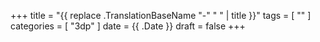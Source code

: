+++
title      = "{{ replace .TranslationBaseName "-" " " | title }}"
tags       = [ "" ]
categories = [ "3dp" ]
date       = {{ .Date }}
draft      = false
+++
